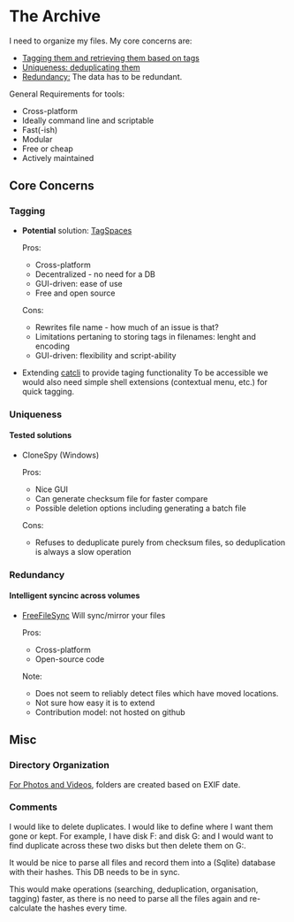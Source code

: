 
# The Archive

I need to organize my files. My core concerns are:
 - [Tagging them and retrieving them based on tags](#tagging)
 - [Uniqueness: deduplicating them](#uniqueness)
 - [Redundancy:](#redundancy) The data has to be redundant.
 

General Requirements for tools:
 
 * Cross-platform
 * Ideally command line and scriptable
 * Fast(-ish)
 * Modular
 * Free or cheap
 * Actively maintained
 
## Core Concerns
 
### Tagging


 * **Potential** solution: [TagSpaces](https://www.tagspaces.org/)
 
   Pros:
    * Cross-platform
    * Decentralized - no need for a DB
    * GUI-driven: ease of use
    * Free and open source
   
   Cons:
    * Rewrites file name - how much of an issue is that?
    * Limitations pertaning to storing tags in filenames: lenght and encoding
    * GUI-driven: flexibility and script-ability
    
  * Extending [catcli](https://github.com/rolfen/catcli) to provide taging functionality
    To be accessible we would also need simple shell extensions (contextual menu, etc.) for quick tagging.

### Uniqueness

#### Tested solutions
 * CloneSpy (Windows)
 
   Pros:
    * Nice GUI
    * Can generate checksum file for faster compare
    * Possible deletion options including generating a batch file

   Cons:
    * Refuses to deduplicate purely from checksum files, so deduplication is always a slow operation

### Redundancy

#### Intelligent syncinc across volumes

 * [FreeFileSync](https://freefilesync.org/) Will sync/mirror your files
 
   Pros:
    * Cross-platform
    * Open-source code
    
   Note:
    * Does not seem to reliably detect files which have moved locations.
    * Not sure how easy it is to extend
    * Contribution model: not hosted on github


## Misc


### Directory Organization

[For Photos and Videos](https://gist.github.com/rolfen/244c691660839c27941cd371683039ba), folders are created based on EXIF date.

    
### Comments

I would like to delete duplicates. I would like to define where I want them gone or kept. For example, I have disk F: and disk G: and I would want to find duplicate across these two disks but then delete them on G:.

It would be nice to parse all files and record them into a (Sqlite) database with their hashes. This DB needs to be in sync.

This would make operations (searching, deduplication, organisation, tagging) faster, as there is no need to parse all the files again and re-calculate the hashes every time.
